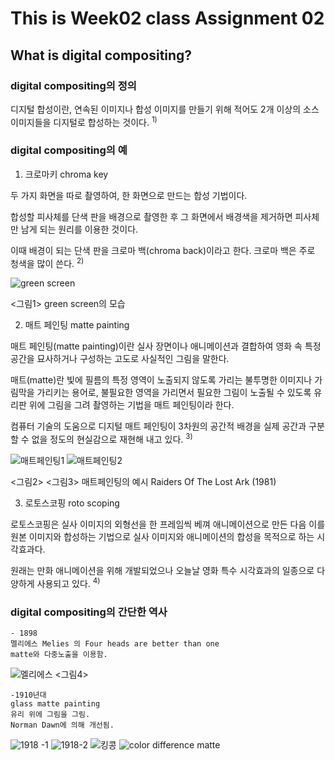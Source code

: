 # This is Week02 class Assignment 02
## What is digital compositing?

### digital compositing의 정의

디지털 합성이란, 연속된 이미지나 합성 이미지를 만들기 위해 적어도 2개 이상의 소스 이미지들을 디지털로 합성하는 것이다. <sup>1)</sup>

### digital compositing의 예

1. 크로마키 chroma key

두 가지 화면을 따로 촬영하여, 한 화면으로 만드는 합성 기법이다.

합성할 피사체를 단색 판을 배경으로 촬영한 후 그 화면에서 배경색을 제거하면 피사체만 남게 되는 원리를 이용한 것이다. 

이때 배경이 되는 단색 판을 크로마 백(chroma back)이라고 한다. 크로마 백은 주로 청색을 많이 쓴다. <sup>2)</sup>

![green screen](https://user-images.githubusercontent.com/70870803/93669262-f1c9df00-facd-11ea-98b2-0c1901221c08.JPG)
    
   <그림1> green screen의 모습

2. 매트 페인팅 matte painting

매트 페인팅(matte painting)이란 실사 장면이나 애니메이션과 결합하여 영화 속 특정 공간을 묘사하거나 구성하는 고도로 사실적인 그림을 말한다. 

매트(matte)란 빛에 필름의 특정 영역이 노출되지 않도록 가리는 불투명한 이미지나 가림막을 가리키는 용어로, 불필요한 영역을 가리면서 필요한 그림이 노출될 수 있도록 유리판 위에 그림을 그려 촬영하는 기법을 매트 페인팅이라 한다.

컴퓨터 기술의 도움으로 디지털 매트 페인팅이 3차원의 공간적 배경을 실제 공간과 구분할 수 없을 정도의 현실감으로 재현해 내고 있다. <sup>3)</sup>


![매트페인팅1](https://user-images.githubusercontent.com/70870803/93669265-fd1d0a80-facd-11ea-9e18-2032bc16f9be.JPG)
![매트페인팅2](https://user-images.githubusercontent.com/70870803/93669266-fee6ce00-facd-11ea-83b4-22285b93a2ea.JPG)

   <그림2> <그림3> 매트페인팅의 예시 Raiders Of The Lost Ark (1981)

3. 로토스코핑 roto scoping

로토스코핑은 실사 이미지의 외형선을 한 프레임씩 베껴 애니메이션으로 만든 다음 이를 원본 이미지와 합성하는 기법으로 실사 이미지와 애니메이션의 합성을 목적으로 하는 시각효과다. 

원래는 만화 애니메이션을 위해 개발되었으나 오늘날 영화 특수 시각효과의 일종으로 다양하게 사용되고 있다. <sup>4)</sup>


### digital compositing의 간단한 역사 

    - 1898 
    멜리에스 Melies 의 Four heads are better than one
    matte와 다중노출을 이용함.   
  ![멜리에스](https://user-images.githubusercontent.com/70870803/93669493-a4e70800-facf-11ea-83e4-77aa451f8710.JPG)
   <그림4>  
  
    -1910년대 
    glass matte painting
    유리 위에 그림을 그림.
    Norman Dawn에 의해 개선됨.


![1918 -1](https://user-images.githubusercontent.com/70870803/93669496-a7e1f880-facf-11ea-8dd0-2b770c19ed7e.JPG)
![1918-2](https://user-images.githubusercontent.com/70870803/93669499-a9132580-facf-11ea-9093-b48b25c1d1c7.JPG)
![킹콩](https://user-images.githubusercontent.com/70870803/93669501-aa445280-facf-11ea-9cc8-22939c429276.JPG)
![color difference matte](https://user-images.githubusercontent.com/70870803/93669502-aca6ac80-facf-11ea-81c4-c167a82b1904.JPG)
